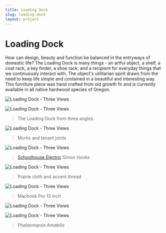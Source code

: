 ```yaml
---
title: Loading Dock
slug: loading-dock
layout: project
---
```


# Loading Dock

How can design, beauty and function be balanced in the entryways of domestic life? The Loading Dock is many things - an artful object, a shelf, a coat rack, a key finder, a shoe rack, and a recipient for everyday things that we continuously interact with. The object's utilitarian spirit draws from the need to keep life simple and contained in a beautiful and interesting way. This furniture piece was hand crafted from old growth fir and is currently available in all native hardwood species of Oregon.

<!-- For inquiries about this product, please [contact us](mailto:grange.company@gmail.com) or [visit our Etsy site.](http://www.etsy.com/listing/164827076/loading-dock-custom-shelf-and-storage?ref=shop_home_active) -->

![Loading Dock - Three Views](loading-dock/body-shot-triple.png)

![Loading Dock - Three Views](loading-dock/body-shot-full.png)
> The Loading Dock from three angles.

![Loading Dock - Three Views](loading-dock/shelf-full.png)
> Mortis and tenant joints

![Loading Dock - Three Views](loading-dock/top-detail-full.png)
> [Schoolhouse Electric](http://www.schoolhouseelectric.com/) Simon Hooks

![Loading Dock - Three Views](loading-dock/shelf-close-up-full.png)
> Prairie cloth and accent thread

![Loading Dock - Three Views](loading-dock/computer-full.png)
> Macbook Pro 13 inch

![Loading Dock - Three Views](loading-dock/orchid-shot-full.png)

![Loading Dock - Three Views](loading-dock/orchid-top-shot-full.png)
> _Phalaenopsis Amabilis_
